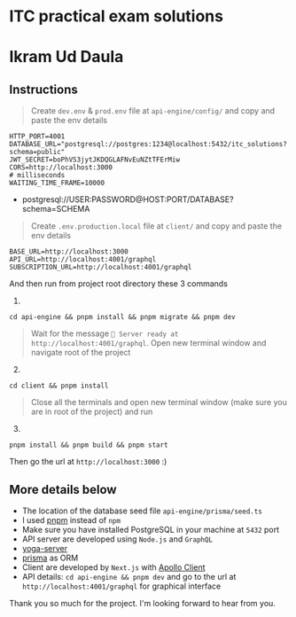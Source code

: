 # ITC practical exam solutions

# Ikram Ud Daula

## Instructions

> Create `dev.env` & `prod.env` file at `api-engine/config/` and copy and paste the env details

```
HTTP_PORT=4001
DATABASE_URL="postgresql://postgres:1234@localhost:5432/itc_solutions?schema=public"
JWT_SECRET=boPhVS3jytJKDQGLAFNvEuNZtTFErMiw
CORS=http://localhost:3000
# milliseconds
WAITING_TIME_FRAME=10000
```

- postgresql://USER:PASSWORD@HOST:PORT/DATABASE?schema=SCHEMA

> Create `.env.production.local` file at `client/` and copy and paste the env details

```
BASE_URL=http://localhost:3000
API_URL=http://localhost:4001/graphql
SUBSCRIPTION_URL=http://localhost:4001/graphql
```

And then run from project root directory these 3 commands

1.

```
cd api-engine && pnpm install && pnpm migrate && pnpm dev
```

> Wait for the message `🚀 Server ready at http://localhost:4001/graphql`. Open new terminal window and navigate root of the project

2.

```
cd client && pnpm install
```

> Close all the terminals and open new terminal window (make sure you are in root of the project) and run

3.

```
pnpm install && pnpm build && pnpm start
```

Then go the url at `http://localhost:3000` :)

## More details below

- The location of the database seed file `api-engine/prisma/seed.ts`
- I used [pnpm](https://pnpm.io/) instead of `npm`
- Make sure you have installed PostgreSQL in your machine at `5432` port
- API server are developed using `Node.js` and `GraphQL`
- [yoga-server](https://the-guild.dev/graphql/yoga-server/docs)
- [prisma](https://www.prisma.io/docs/getting-started) as ORM
- Client are developed by `Next.js` with [Apollo Client](https://www.apollographql.com/docs/react)
- API details: `cd api-engine && pnpm dev` and go to the url at `http://localhost:4001/graphql` for graphical interface

Thank you so much for the project. I'm looking forward to hear from you.
